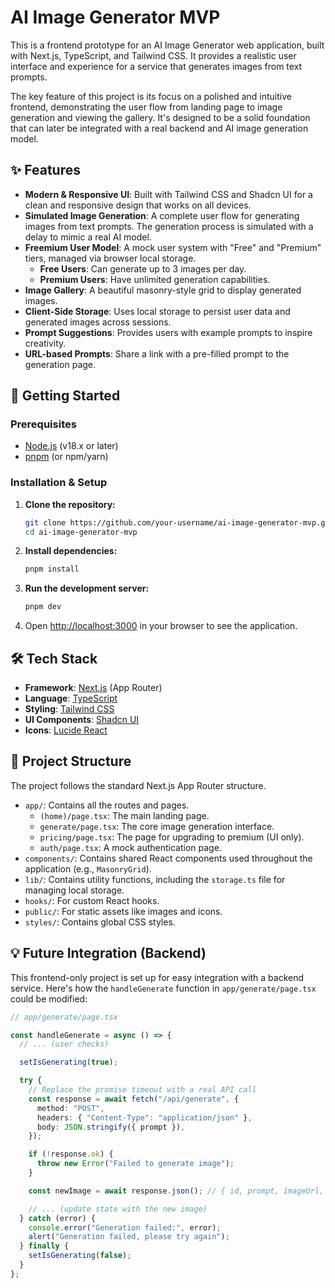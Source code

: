 # AI Image Generator MVP

This is a frontend prototype for an AI Image Generator web application, built with Next.js, TypeScript, and Tailwind CSS. It provides a realistic user interface and experience for a service that generates images from text prompts.

The key feature of this project is its focus on a polished and intuitive frontend, demonstrating the user flow from landing page to image generation and viewing the gallery. It's designed to be a solid foundation that can later be integrated with a real backend and AI image generation model.

## ✨ Features

- **Modern & Responsive UI**: Built with Tailwind CSS and Shadcn UI for a clean and responsive design that works on all devices.
- **Simulated Image Generation**: A complete user flow for generating images from text prompts. The generation process is simulated with a delay to mimic a real AI model.
- **Freemium User Model**: A mock user system with "Free" and "Premium" tiers, managed via browser local storage.
  - **Free Users**: Can generate up to 3 images per day.
  - **Premium Users**: Have unlimited generation capabilities.
- **Image Gallery**: A beautiful masonry-style grid to display generated images.
- **Client-Side Storage**: Uses local storage to persist user data and generated images across sessions.
- **Prompt Suggestions**: Provides users with example prompts to inspire creativity.
- **URL-based Prompts**: Share a link with a pre-filled prompt to the generation page.

## 🚀 Getting Started

### Prerequisites

- [Node.js](https://nodejs.org/en/) (v18.x or later)
- [pnpm](https://pnpm.io/) (or npm/yarn)

### Installation & Setup

1.  **Clone the repository:**
    ```bash
    git clone https://github.com/your-username/ai-image-generator-mvp.git
    cd ai-image-generator-mvp
    ```

2.  **Install dependencies:**
    ```bash
    pnpm install
    ```

3.  **Run the development server:**
    ```bash
    pnpm dev
    ```

4.  Open [http://localhost:3000](http://localhost:3000) in your browser to see the application.

## 🛠️ Tech Stack

- **Framework**: [Next.js](https://nextjs.org/) (App Router)
- **Language**: [TypeScript](https://www.typescriptlang.org/)
- **Styling**: [Tailwind CSS](https://tailwindcss.com/)
- **UI Components**: [Shadcn UI](https://ui.shadcn.com/)
- **Icons**: [Lucide React](https://lucide.dev/guide/packages/lucide-react)

## 🔧 Project Structure

The project follows the standard Next.js App Router structure.

- `app/`: Contains all the routes and pages.
  - `(home)/page.tsx`: The main landing page.
  - `generate/page.tsx`: The core image generation interface.
  - `pricing/page.tsx`: The page for upgrading to premium (UI only).
  - `auth/page.tsx`: A mock authentication page.
- `components/`: Contains shared React components used throughout the application (e.g., `MasonryGrid`).
- `lib/`: Contains utility functions, including the `storage.ts` file for managing local storage.
- `hooks/`: For custom React hooks.
- `public/`: For static assets like images and icons.
- `styles/`: Contains global CSS styles.

## 💡 Future Integration (Backend)

This frontend-only project is set up for easy integration with a backend service. Here's how the `handleGenerate` function in `app/generate/page.tsx` could be modified:

```typescript
// app/generate/page.tsx

const handleGenerate = async () => {
  // ... (user checks)

  setIsGenerating(true);

  try {
    // Replace the promise timeout with a real API call
    const response = await fetch("/api/generate", {
      method: "POST",
      headers: { "Content-Type": "application/json" },
      body: JSON.stringify({ prompt }),
    });

    if (!response.ok) {
      throw new Error("Failed to generate image");
    }

    const newImage = await response.json(); // { id, prompt, imageUrl, ... }

    // ... (update state with the new image)
  } catch (error) {
    console.error("Generation failed:", error);
    alert("Generation failed, please try again");
  } finally {
    setIsGenerating(false);
  }
};
``` 